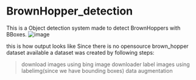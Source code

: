 # BrownHopper_detection
This is a Object detection system made to detect BrownHoppers with BBoxes.
![image](https://github.com/shubham4861/BrownHopper_detection/assets/84654623/9b82d439-a6ae-46d5-9c0e-3e22a78710fd)


this is how output looks like
Since there is no opensource brown_hopper dataset available a dataset was created by following steps:
>download images using bing image downloader
>label images using labelimg(since we have bounding boxes)
>data augmentation 
